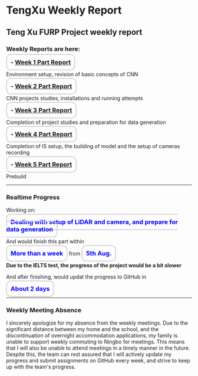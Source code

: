 # TengXu Weekly Report
## Teng Xu FURP Project weekly report
### Weekly Reports are here:



**<span style="font-size:1.18em; border: 2px solid #ccc; padding: 10px; border-radius: 13px;">- [Week 1 Part Report](/Week1/w1.md)</span>**  

Environment setup, revision of basic concepts of CNN

**<span style="font-size:1.18em; border: 2px solid #ccc; padding: 10px; border-radius: 13px;">- [Week 2 Part Report](/Week2/w2.md) </span>**  

CNN projects studies, installations and running attempts

**<span style="font-size:1.18em; border: 2px solid #ccc; padding: 10px; border-radius: 13px;">- [Week 3 Part Report](/Week3/w3.md) </span>**

Completion of project studies and preparation for data generation

**<span style="font-size:1.18em; border: 2px solid #ccc; padding: 10px; border-radius: 13px;">- [Week 4 Part Report](/Week4/w4.md) </span>**

Completion of IS setup, the building of model and the setup of cameras recording

**<span style="font-size:1.18em; border: 2px solid #ccc; padding: 10px; border-radius: 13px;">- [Week 5 Part Report](/Week5/w5.md) </span>**

Prebuild

---
### Realtime Progress
Working on: 
     
**<span style="color:blue; font-size:1.18em; border: 2px solid #ccc; padding: 10px; border-radius: 13px;">Dealing with setup of LiDAR and camera, and prepare for data generation</span>**

And would finish this part within 

**<span style="color:blue; font-size:1.18em; border: 2px solid #ccc; padding: 10px; border-radius: 13px;"> More than a week</span>**  from **<span style="color:blue; font-size:1.18em; border: 2px solid #ccc; padding: 10px; border-radius: 13px;">5th Aug.</span>** 

**Due to the IELTS test, the progress of the project would be a bit slower**

And after finishing, would updat the progress to GitHub in 

**<span style="color:blue; font-size:1.18em; border: 2px solid #ccc; padding: 10px; border-radius: 13px;">About 2 days</span>**

---
### Weekly Meeting Absence
I sincerely apologize for my absence from the weekly meetings. Due to the significant distance between my home and the school, and the discontinuation of overnight accommodation applications, my family is unable to support weekly commuting to Ningbo for meetings. This means that I will also be unable to attend meetings in a timely manner in the future. Despite this, the team can rest assured that I will actively update my progress and submit assignments on GitHub every week, and strive to keep up with the team's progress.